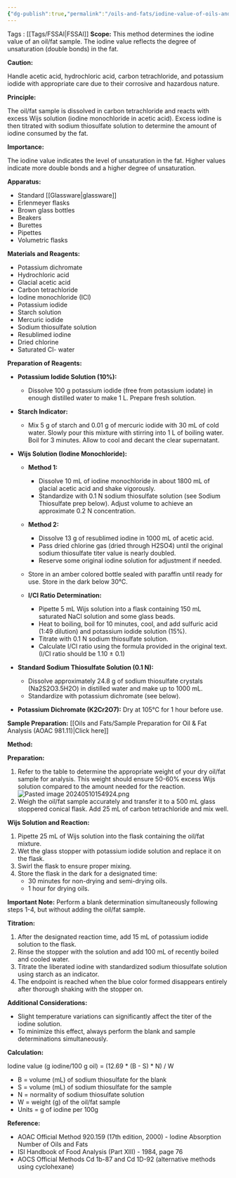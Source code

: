 ```yaml
---
{"dg-publish":true,"permalink":"/oils-and-fats/iodine-value-of-oils-and-fats-fssai-method-02-010-2021/"}
---
```


Tags : [[Tags/FSSAI\|FSSAI]]
**Scope:** This method determines the iodine value of an oil/fat sample. The iodine value reflects the degree of unsaturation (double bonds) in the fat.

**Caution:**

Handle acetic acid, hydrochloric acid, carbon tetrachloride, and potassium iodide with appropriate care due to their corrosive and hazardous nature.

**Principle:**

The oil/fat sample is dissolved in carbon tetrachloride and reacts with excess Wijs solution (iodine monochloride in acetic acid). Excess iodine is then titrated with sodium thiosulfate solution to determine the amount of iodine consumed by the fat.

**Importance:**

The iodine value indicates the level of unsaturation in the fat. Higher values indicate more double bonds and a higher degree of unsaturation.

**Apparatus:**

- Standard [[Glassware\|glassware]]
- Erlenmeyer flasks
- Brown glass bottles
- Beakers
- Burettes
- Pipettes
- Volumetric flasks

**Materials and Reagents:**

- Potassium dichromate
- Hydrochloric acid
- Glacial acetic acid
- Carbon tetrachloride
- Iodine monochloride (ICl)
- Potassium iodide
- Starch solution
- Mercuric iodide
- Sodium thiosulfate solution
- Resublimed iodine
- Dried chlorine
- Saturated Cl- water

**Preparation of Reagents:**

- **Potassium Iodide Solution (10%):**
    - Dissolve 100 g potassium iodide (free from potassium iodate) in enough distilled water to make 1 L. Prepare fresh solution.

- **Starch Indicator:**
    - Mix 5 g of starch and 0.01 g of mercuric iodide with 30 mL of cold water. Slowly pour this mixture with stirring into 1 L of boiling water. Boil for 3 minutes. Allow to cool and decant the clear supernatant.
- **Wijs Solution (Iodine Monochloride):**
    - **Method 1:**
        
        - Dissolve 10 mL of iodine monochloride in about 1800 mL of glacial acetic acid and shake vigorously.
        - Standardize with 0.1 N sodium thiosulfate solution (see Sodium Thiosulfate prep below). Adjust volume to achieve an approximate 0.2 N concentration.
    - **Method 2:**
        
        - Dissolve 13 g of resublimed iodine in 1000 mL of acetic acid.
        - Pass dried chlorine gas (dried through H2SO4) until the original sodium thiosulfate titer value is nearly doubled.
        - Reserve some original iodine solution for adjustment if needed.
    - Store in an amber colored bottle sealed with paraffin until ready for use. Store in the dark below 30°C.
    - **I/Cl Ratio Determination:**
        
        - Pipette 5 mL Wijs solution into a flask containing 150 mL saturated NaCl solution and some glass beads.
        - Heat to boiling, boil for 10 minutes, cool, and add sulfuric acid (1:49 dilution) and potassium iodide solution (15%).
        - Titrate with 0.1 N sodium thiosulfate solution.
        - Calculate I/Cl ratio using the formula provided in the original text. (I/Cl ratio should be 1.10 ± 0.1)
- **Standard Sodium Thiosulfate Solution (0.1 N):**
    
    - Dissolve approximately 24.8 g of sodium thiosulfate crystals (Na2S2O3.5H2O) in distilled water and make up to 1000 mL.
    - Standardize with potassium dichromate (see below).
    
- **Potassium Dichromate (K2Cr2O7):** Dry at 105°C for 1 hour before use.

**Sample Preparation:** [[Oils and Fats/Sample Preparation for Oil & Fat Analysis (AOAC 981.11)\|Click here]]

**Method:**

**Preparation:**

1. Refer to the table to determine the appropriate weight of your dry oil/fat sample for analysis. This weight should ensure 50-60% excess Wijs solution compared to the amount needed for the reaction.
![Pasted image 20240510154924.png](/img/user/Pictures/Pasted%20image%2020240510154924.png)
1. Weigh the oil/fat sample accurately and transfer it to a 500 mL glass stoppered conical flask. Add 25 mL of carbon tetrachloride and mix well.

**Wijs Solution and Reaction:**

1. Pipette 25 mL of Wijs solution into the flask containing the oil/fat mixture.
2. Wet the glass stopper with potassium iodide solution and replace it on the flask.
3. Swirl the flask to ensure proper mixing.
4. Store the flask in the dark for a designated time:
    - 30 minutes for non-drying and semi-drying oils.
    - 1 hour for drying oils.

**Important Note:** Perform a blank determination simultaneously following steps 1-4, but without adding the oil/fat sample.

**Titration:**

1. After the designated reaction time, add 15 mL of potassium iodide solution to the flask.
2. Rinse the stopper with the solution and add 100 mL of recently boiled and cooled water.
3. Titrate the liberated iodine with standardized sodium thiosulfate solution using starch as an indicator.
4. The endpoint is reached when the blue color formed disappears entirely after thorough shaking with the stopper on.

**Additional Considerations:**

- Slight temperature variations can significantly affect the titer of the iodine solution.
- To minimize this effect, always perform the blank and sample determinations simultaneously.

**Calculation:**

Iodine value (g iodine/100 g oil) = (12.69 * (B - S) * N) / W

- B = volume (mL) of sodium thiosulfate for the blank
- S = volume (mL) of sodium thiosulfate for the sample
- N = normality of sodium thiosulfate solution
- W = weight (g) of the oil/fat sample
- Units = g of iodine per 100g

**Reference:**

- AOAC Official Method 920.159 (17th edition, 2000) - Iodine Absorption Number of Oils and Fats
- ISI Handbook of Food Analysis (Part XIII) - 1984, page 76
- AOCS Official Methods Cd 1b-87 and Cd 1D-92 (alternative methods using cyclohexane)
